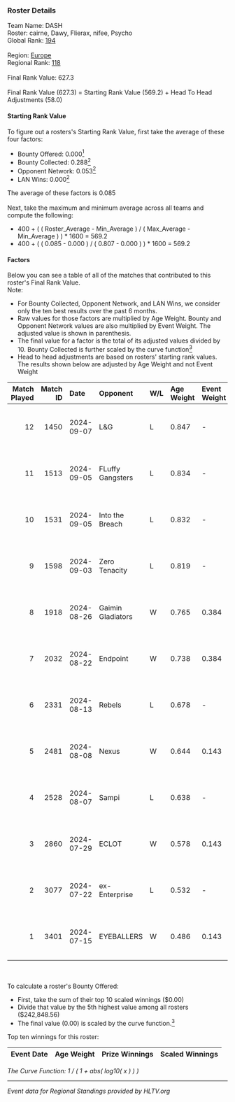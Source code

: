 ### Roster Details<br />
Team Name: DASH<br />
Roster: cairne, Dawy, Flierax, nifee, Psycho<br />
Global Rank: [194](../../standings_global_2024_10_30.md)<br />
<br />
Region: [Europe]( ../../standings_europe_2024_10_30.md)<br />
Regional Rank: [118]( ../../standings_europe_2024_10_30.md)<br />
<br />
Final Rank Value:  627.3<br />
<br />
Final Rank Value (627.3) = Starting Rank Value (569.2) + Head To Head Adjustments (58.0)<br />

#### Starting Rank Value<br />
To figure out a rosters's Starting Rank Value, first take the average of these four factors:<br />
- Bounty Offered: 0.000[<sup>1</sup>](#table2)
- Bounty Collected: 0.288[<sup>2</sup>](#table1)
- Opponent Network: 0.053[<sup>2</sup>](#table1)
- LAN Wins: 0.000[<sup>2</sup>](#table1)

The average of these factors is 0.085<br />
<br />
Next, take the maximum and minimum average across all teams and compute the following:<br />
- 400 + ( ( Roster_Average - Min_Average ) / ( Max_Average - Min_Average ) ) * 1600 = 569.2
- 400 + ( ( 0.085 - 0.000 ) / ( 0.807 - 0.000 ) ) * 1600 = 569.2


#### Factors<br />
Below you can see a table of all of the matches that contributed to this roster's Final Rank Value.<br />
Note:<br />

- For Bounty Collected, Opponent Network, and LAN Wins, we consider only the ten best results over the past 6 months.
- Raw values for those factors are multiplied by Age Weight. Bounty and Opponent Network values are also multiplied by Event Weight. The adjusted value is shown in parenthesis.
- The final value for a factor is the total of its adjusted values divided by 10. Bounty Collected is further scaled by the curve function[<sup>3</sup>](#curveFunction)
- Head to head adjustments are based on rosters' starting rank values. The results shown below are adjusted by Age Weight and not Event Weight
<span id="table1"></span><br />


| Match Played | Match ID | Date       | Opponent          | W/L | Age Weight | Event Weight | Bounty Collected | Opponent Network | LAN Wins  | H2H Adj. | Roster                               |
| -: | -: | :- | :- | :- | :- | :- | :- | :- | :- | -: | :- |
|           12 |     1450 | 2024-09-07 | L&G               | L   | 0.847      | -            | -                | -                | -         |    -8.41 | cairne, Dawy, Flierax, nifee, Psycho |
|           11 |     1513 | 2024-09-05 | FLuffy Gangsters  | L   | 0.834      | -            | -                | -                | -         |    -8.72 | cairne, Dawy, Flierax, nifee, Psycho |
|           10 |     1531 | 2024-09-05 | Into the Breach   | L   | 0.832      | -            | -                | -                | -         |    -3.63 | cairne, Dawy, Flierax, nifee, Psycho |
|            9 |     1598 | 2024-09-03 | Zero Tenacity     | L   | 0.819      | -            | -                | -                | -         |    -2.25 | cairne, Dawy, Flierax, nifee, Psycho |
|            8 |     1918 | 2024-08-26 | Gaimin Gladiators | W   | 0.765      | 0.384        | 0.019 (0.006)    | 0.708 (0.208)    | 0 (0.000) |    19.14 | cairne, Dawy, Flierax, nifee, Psycho |
|            7 |     2032 | 2024-08-22 | Endpoint          | W   | 0.738      | 0.384        | 0.057 (0.016)    | 0.626 (0.178)    | 0 (0.000) |    20.69 | cairne, Dawy, Flierax, nifee, Psycho |
|            6 |     2331 | 2024-08-13 | Rebels            | L   | 0.678      | -            | -                | -                | -         |    -2.61 | cairne, Dawy, Flierax, nifee, Psycho |
|            5 |     2481 | 2024-08-08 | Nexus             | W   | 0.644      | 0.143        | 0.028 (0.003)    | 0.517 (0.048)    | 0 (0.000) |    16.76 | cairne, Dawy, Flierax, nifee, Psycho |
|            4 |     2528 | 2024-08-07 | Sampi             | L   | 0.638      | -            | -                | -                | -         |    -2.13 | cairne, Dawy, Flierax, nifee, Psycho |
|            3 |     2860 | 2024-07-29 | ECLOT             | W   | 0.578      | 0.143        | 0.100 (0.008)    | 0.780 (0.064)    | 0 (0.000) |    17.68 | cairne, Dawy, Flierax, nifee, Psycho |
|            2 |     3077 | 2024-07-22 | ex-Enterprise     | L   | 0.532      | -            | -                | -                | -         |    -1.30 | cairne, Dawy, Flierax, nifee, Psycho |
|            1 |     3401 | 2024-07-15 | EYEBALLERS        | W   | 0.486      | 0.143        | 0.016 (0.001)    | 0.509 (0.035)    | 0 (0.000) |    12.79 | cairne, Dawy, Flierax, MERL, Psycho  |

<br />
<span id="table2"></span><br />
To calculate a roster's Bounty Offered:<br />

- First, take the sum of their top 10 scaled winnings ($0.00)
- Divide that value by the 5th highest value among all rosters ($242,848.56)
- The final value (0.00) is scaled by the curve function.[<sup>3</sup>](#curveFunction)

Top ten winnings for this roster:<br />

| Event Date | Age Weight | Prize Winnings | Scaled Winnings |
| :- | -: | :- | :- |


<span id="curveFunction"></span>_The Curve Function: 1 / ( 1 + abs( log10( x ) ) )_<br />

---
_Event data for Regional Standings provided by HLTV.org_<br />
